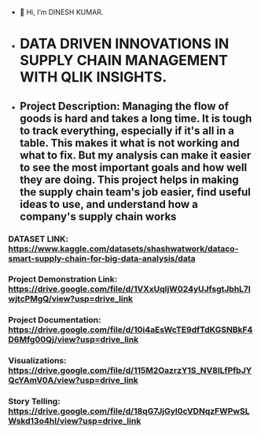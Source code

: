 - 👋 Hi, I’m DINESH KUMAR.
- # DATA DRIVEN INNOVATIONS IN SUPPLY CHAIN MANAGEMENT WITH QLIK INSIGHTS.
- ## Project Description: Managing the flow of goods is hard and takes a long time. It is tough to track everything, especially if it's all in a table. This makes it what is not working and what to fix. But my analysis can make it easier to see the most important goals and how well they are doing. This project helps in making the supply chain team's job easier, find useful ideas to use, and understand how a company's supply chain works
### DATASET LINK: https://www.kaggle.com/datasets/shashwatwork/dataco-smart-supply-chain-for-big-data-analysis/data
### Project Demonstration Link: https://drive.google.com/file/d/1VXxUqIjW024yUJfsgtJbhL7IwjtcPMgQ/view?usp=drive_link
### Project Documentation: https://drive.google.com/file/d/10i4aEsWcTE9dfTdKGSNBkF4D6Mfg00Qj/view?usp=drive_link
### Visualizations: https://drive.google.com/file/d/115M2OazrzY1S_NV8ILfPfbJYQcYAmV0A/view?usp=drive_link
### Story Telling: https://drive.google.com/file/d/18qG7JjGyl0cVDNqzFWPwSLWskd13o4hl/view?usp=drive_link
<!---
dinesh-dks/dinesh-dks is a ✨ special ✨ repository because its `README.md` (this file) appears on your GitHub profile.
You can click the Preview link to take a look at your changes.
--->
